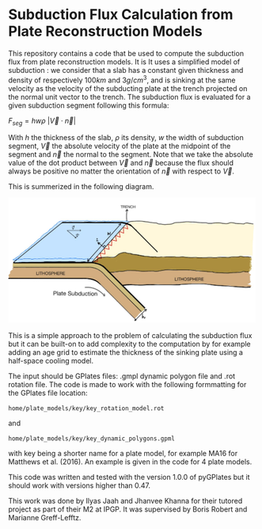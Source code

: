 # Subduction Flux Calculation from Plate Reconstruction Models

This repository contains a code that be used to compute the subduction flux from plate reconstruction models. It is  It uses a simplified model of subduction : we consider that a slab has a constant given thickness and density of respectively $100km$ and $3g/cm^3$, and is sinking at the same velocity as the velocity of the subducting plate at the trench projected on the normal unit vector to the trench. The subduction flux is evaluated for a given subduction segment following this formula:

$F_{seg} = h w \rho \ | \vec{V} \cdot \vec{n} |$

With $h$ the thickness of the slab, $\rho$ its density, $w$ the width of subduction segment, $\vec{V}$ the absolute velocity of the plate at the midpoint of the segment and $\vec{n}$ the normal to the segment. Note that we take the absolute value of the dot product between $\vec{V}$ and $\vec{n}$ because the flux should always be positive no matter the orientation of $\vec{n}$ with respect to $\vec{V}$.

This is summerized in the following diagram.

<img src="subduction_flux_diagram.png" alt="fishy" class="bg-primary mb-1" width="500px">

This is a simple approach to the problem of calculating the subduction flux but it can be built-on to add complexity to the computation by for example adding an age grid to estimate the thickness of the sinking plate using a half-space cooling model.

The input should be GPlates files: .gmpl dynamic polygon file and .rot rotation file. The code is made to work with the following formmatting for the GPlates file location:
````{verbatim}
home/plate_models/key/key_rotation_model.rot
````
and
````{verbatim}
home/plate_models/key/key_dynamic_polygons.gpml
````
with key being a shorter name for a plate model, for example MA16 for Matthews et al. (2016). An example is given in the code for 4 plate models.

This code was written and tested with the version 1.0.0 of pyGPlates but it should work with versions higher than 0.47.


This work was done by Ilyas Jaah and Jhanvee Khanna for their tutored project as part of their M2 at IPGP. It was supervised by Boris Robert and Marianne Greff-Lefftz.
